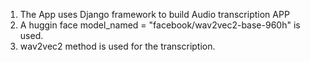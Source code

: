 1. The App uses Django framework to build Audio transcription APP
2. A huggin face model_named = "facebook/wav2vec2-base-960h" is used.
3. wav2vec2 method is used for the transcription.